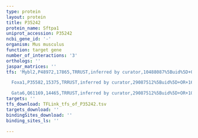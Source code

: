 ```yaml
---
type: protein
layout: protein
title: P35242
protein_name: Sftpa1
uniprot_accession: P35242
ncbi_gene_id: '-'
organism: Mus musculus
function: target gene
number_of_interactions: '3'
orthologs: ''
jaspar_matrices: ''
tfs: 'Mybl2,P48972,17865,TRRUST,inferred by curator,10488087%5Buid%5D+OR+29087512%5Buid%5D,Yes

  Foxa1,P35582,15375,TRRUST,inferred by curator,29087512%5Buid%5D+OR+16214823%5Buid%5D,Yes

  Gata6,Q61169,14465,TRRUST,inferred by curator,29087512%5Buid%5D+OR+10625644%5Buid%5D,Yes'
targets: ''
tfs_download: TFLink_tfs_of_P35242.tsv
targets_download: ''
bindingSites_download: ''
binding_sites_ls: ''

---
```

